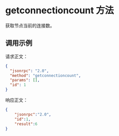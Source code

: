 # getconnectioncount 方法

获取节点当前的连接数。

## 调用示例

请求正文：

```json
{
  "jsonrpc": "2.0",
  "method": "getconnectioncount",
  "params": [],
  "id": 1
}
```

响应正文：

```json
{
    "jsonrpc":"2.0",
    "id":1,
    "result":6
}
```

